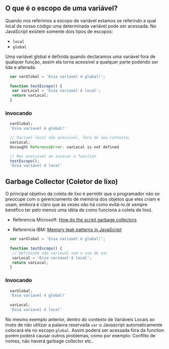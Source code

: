 ## O que é o escopo de uma variável?
Quando nos referimos a escopo de variável estamos se referindo a qual local de nosso código uma determinada variável pode ser acessada. 
No JavaScript existem somente dois tipos de escopos:
  - `local`
  - `global`
  
Uma variável global é definida quando declaramos uma variável fora de qualquer função, assim ela torna acessível a qualquer parte podendo ser lida e alterada.
```javascript
  var varGlobal = 'Essa variavel é global!';
  
  function testEscopo() {
   var varLocal = 'Essa variavel é local';
   return varLocal;
  }
```
### Invocando
```javascript
  varGlobal;
  'Essa variavel é global!'

  // Varivel local não acessivel, fora do seu contexto;
  varLocal;
  Uncaught ReferenceError: varLocal is not defined

  // Mas acessivel ao invocar a function
  testEscopo();
  'Essa variavel é local'

```


## Garbage Collector (Coletor de lixo)
O principal objetivo da coleta de lixo é permitir que o programador não se preocupe com o gerenciamento de memória dos objetos que eles criam e usam, embora é claro que às vezes não há como evitá-lo.(é sempre benéfico ter pelo menos uma idéia de como funciona a coleta de lixo).

- Referencia Microsoft: [How do the script garbage collectors](https://docs.microsoft.com/pt-br/archive/blogs/ericlippert/how-do-the-script-garbage-collectors-work)

- Referencia IBM: [Memory leak patterns in JavaScript](https://www.ibm.com/developerworks/web/library/wa-memleak/)


```javascript
  var varGlobal = 'Essa variavel é global!';
  
  function testEscopo() {
   // Definindo uma variavel sem o uso do var
   varLocal = 'Essa variavel é local';
   return varLocal;
  }
```
### Invocando
```javascript
  varGlobal;
  'Essa variavel é global!'
  
  varLocal;
  'Essa variavel é local'
```
  
No mesmo exemplo anterior, dentro do contexto de Variáveis Locais ao invés de não utilizar a palavra reservada `var` o Javascript automaticamente colocará ela no escopo `global`.
Assim poderá ser acessada fora da function porém poderá causar outros problemas, como por exemplo: Conflito de nomes, não haverá garbage collector etc..

